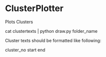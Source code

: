 # ClusterPlotter
Plots Clusters

cat clustertexts | python draw.py folder_name

Cluster texts should be formatted like following:

cluster_no start end
